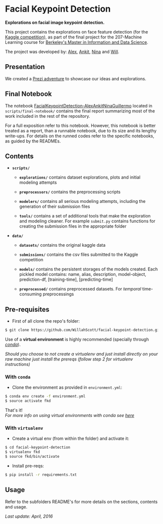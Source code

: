 # Facial Keypoint Detection

**Explorations on facial image keypoint detection.**  

This project contains the explorations on face feature detection (for the [Kaggle competition](https://www.kaggle.com/c/facial-keypoints-detection)), as part of the final project for the 207-Machine Learning course for [Berkeley's Master in Information and Data Science](https://datascience.berkeley.edu/).  

The project was developed by: [Alex](https://github.com/keivahn), [Ankit](https://github.com/ankittharwani), [Nina](https://github.com/kuknina) and [Will](https://github.com/willahscott).  


## Presentation
We created a [Prezi adventure](https://prezi.com/an_apyqfaeaj/recognizing-key-facial-points/#) to showcase our ideas and explorations.


## Final Notebook  

The notebook [FacialKeypointDetection-AlexAnkitNinaGuillermo](https://github.com/WillahScott/facial-keypoint-detection/blob/master/scripts/final-notebook/FacialKeypointDetection-AlexAnkitNinaGuillermo.ipynb) located in `scripts/final-notebook/` contains the final report summarizing most of the work included in the rest of the repository.  

For a full exposition refer to this notebook. However, this notebook is better treated as a report, than a runnable notebook, due to its size and its lengthy write-ups. For details on the runned codes refer to the specific notebooks, as guided by the READMEs.  


## Contents  

* **`scripts/`**  

	* **`explorations/`** contains dataset explorations, plots and initial modeling attempts  

    * **`preprocessors/`** contains the preprocessing scripts  

	* **`modelers/`** contains all serious modeling attempts, including the generation of their submission files

	* **`tools/`** contains a set of additional tools that make the exploration and modeling cleaner. For example `submit.py` contains functions for creating the submission files in the appropriate folder  

* **`data/`**  

	* **`datasets/`** contains the original kaggle data  

	* **`submissions/`** contains the csv files submitted to the Kaggle competition  

	* **`models/`** contains the persistent storages of the models created. Each pickled model contains: name, alias, description, model-object, prediction-df, [training-time], [predicting-time]  

	* **`preprocessed/`** contains preprocessed datasets. For *temporal* time-consuming preprocessings   
  

## Pre-requisites

* First of all clone the repo's folder:

```bash
$ git clone https://github.com/WillahScott/facial-keypoint-detection.git
```

Use of a **virtual environment** is highly recommended (specially through [*conda*](http://conda.pydata.org/docs/using/envs.html)).  

*Should you choose to not create a virtualenv and just install directly on your raw machine just install the prereqs (follow step 2 for virtualenv instructions)*  


### With `conda`

*  Clone the environment as provided in `environment.yml`:  
```bash
$ conda env create -f environment.yml
$ source activate fkd
```
That's it!  
*For more info on using virtual environments with conda see [here](http://conda.pydata.org/docs/using/envs.html)*

### With `virtualenv`  

* Create a virtual env (from within the folder) and activate it:  
```bash
$ cd facial-keypoint-detection
$ virtualenv fkd
$ source fkd/bin/activate
```  
* Install pre-reqs:
```bash
$ pip install -r requirements.txt
```
  

## Usage  

Refer to the subfolders README's for more details on the sections, contents and usage.  

*Last update: April, 2016*

